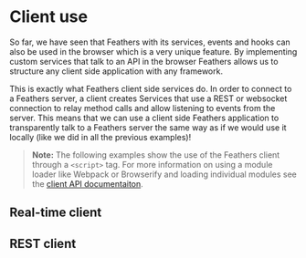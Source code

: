 # Client use

So far, we have seen that Feathers with its services, events and hooks can also be used in the browser which is a very unique feature. By implementing custom services that talk to an API in the browser Feathers allows us to structure any client side application with any framework. 

This is exactly what Feathers client side services do. In order to connect to a Feathers server, a client creates Services that use a REST or websocket connection to relay method calls and allow listening to events from the server. This means that we can use a client side Feathers application to transparently talk to a Feathers server the same way as if we would use it locally (like we did in all the previous examples)!

> __Note:__ The following examples show the use of the Feathers client through a `<script>` tag. For more information on using a module loader like Webpack or Browserify and loading individual modules see the [client API documentaiton](../../api/client.md).

## Real-time client



## REST client
